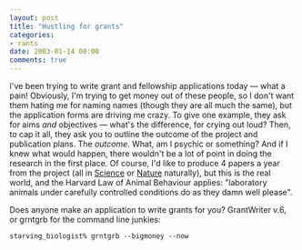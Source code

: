 ```yaml
---
layout: post
title: "Hustling for grants"
categories:
- rants
date: 2003-01-14 00:00
comments: true
---
```


<p>I've been trying to write grant and fellowship applications today  &mdash;  what a pain! Obviously, I'm trying to get money out of these people, so I don't want them hating me for naming names (though they are all much the same), but the application forms are driving me crazy. To give one example, they ask for aims <em>and</em> objectives  &mdash;  what's the difference, for crying out loud? Then, to cap it all, they ask you to outline the outcome of the project and publication plans. The <em>outcome</em>. What, am I psychic or something? And if I knew what would happen, there wouldn't be a lot of point in doing the research in the first place. Of course, I'd like to produce 4 papers a year from the project (all in <a href="http://www.sciencemag.org/" title="Science Magazine">Science</a> or <a href="http://www.nature.com/nature/" title="Nature online">Nature</a> naturally), but this is the real world, and the Harvard Law of Animal Behaviour applies: "laboratory animals under carefully controlled conditions do as they damn well please".</p>

<p>Does anyone make an application to write grants for you? GrantWriter v.6, or grntgrb for the command line junkies:</p>

<p><code>starving_biologist% grntgrb --bigmoney --now</code></p>


